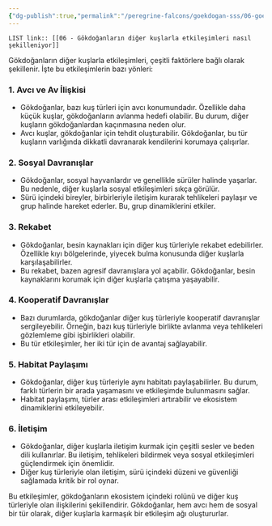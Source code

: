 ```yaml
---
{"dg-publish":true,"permalink":"/peregrine-falcons/goekdogan-sss/06-goekdoganlarin-diger-kuslarla-etkilesimleri-nasil-sekilleniyor/","updated":"2024-09-16T15:51:31.829+03:00"}
---
```


`LIST link:: [[06 - Gökdoğanların diğer kuşlarla etkileşimleri nasıl şekilleniyor]] `

Gökdoğanların diğer kuşlarla etkileşimleri, çeşitli faktörlere bağlı olarak şekillenir. İşte bu etkileşimlerin bazı yönleri:

### 1. **Avcı ve Av İlişkisi**
- Gökdoğanlar, bazı kuş türleri için avcı konumundadır. Özellikle daha küçük kuşlar, gökdoğanların avlanma hedefi olabilir. Bu durum, diğer kuşların gökdoğanlardan kaçınmasına neden olur.
- Avcı kuşlar, gökdoğanlar için tehdit oluşturabilir. Gökdoğanlar, bu tür kuşların varlığında dikkatli davranarak kendilerini korumaya çalışırlar.

### 2. **Sosyal Davranışlar**
- Gökdoğanlar, sosyal hayvanlardır ve genellikle sürüler halinde yaşarlar. Bu nedenle, diğer kuşlarla sosyal etkileşimleri sıkça görülür.
- Sürü içindeki bireyler, birbirleriyle iletişim kurarak tehlikeleri paylaşır ve grup halinde hareket ederler. Bu, grup dinamiklerini etkiler.

### 3. **Rekabet**
- Gökdoğanlar, besin kaynakları için diğer kuş türleriyle rekabet edebilirler. Özellikle kıyı bölgelerinde, yiyecek bulma konusunda diğer kuşlarla karşılaşabilirler.
- Bu rekabet, bazen agresif davranışlara yol açabilir. Gökdoğanlar, besin kaynaklarını korumak için diğer kuşlarla çatışma yaşayabilir.

### 4. **Kooperatif Davranışlar**
- Bazı durumlarda, gökdoğanlar diğer kuş türleriyle kooperatif davranışlar sergileyebilir. Örneğin, bazı kuş türleriyle birlikte avlanma veya tehlikeleri gözlemleme gibi işbirlikleri olabilir.
- Bu tür etkileşimler, her iki tür için de avantaj sağlayabilir.

### 5. **Habitat Paylaşımı**
- Gökdoğanlar, diğer kuş türleriyle aynı habitatı paylaşabilirler. Bu durum, farklı türlerin bir arada yaşamasını ve etkileşimde bulunmasını sağlar.
- Habitat paylaşımı, türler arası etkileşimleri artırabilir ve ekosistem dinamiklerini etkileyebilir.

### 6. **İletişim**
- Gökdoğanlar, diğer kuşlarla iletişim kurmak için çeşitli sesler ve beden dili kullanırlar. Bu iletişim, tehlikeleri bildirmek veya sosyal etkileşimleri güçlendirmek için önemlidir.
- Diğer kuş türleriyle olan iletişim, sürü içindeki düzeni ve güvenliği sağlamada kritik bir rol oynar.

Bu etkileşimler, gökdoğanların ekosistem içindeki rolünü ve diğer kuş türleriyle olan ilişkilerini şekillendirir. Gökdoğanlar, hem avcı hem de sosyal bir tür olarak, diğer kuşlarla karmaşık bir etkileşim ağı oluştururlar.
